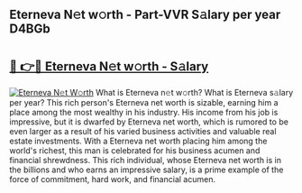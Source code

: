 ## Eterneva N𝚎t w𝚘rth - Part-VVR S𝚊lary per year D4BGb

# <h2><a href="http://gc2n4y.nevu.top/?p=Eterneva">🔗 👉🔴 Eterneva N𝚎t w𝚘rth - S𝚊lary</a></h2>

[![Eterneva N𝚎t W𝚘rth](https://i.imgur.com/Oavwk0R.jpeg)](http://gc2n4y.nevu.top/?p=Eterneva)
What is Eterneva n𝚎t w𝚘rth? What is Eterneva s𝚊lary per year?
This rich person's Eterneva net worth is sizable, earning him a place among the most wealthy in his industry. His income from his job is impressive, but it is dwarfed by Eterneva net worth, which is rumored to be even larger as a result of his varied business activities and valuable real estate investments. With a Eterneva net worth placing him among the world's richest, this man is celebrated for his business acumen and financial shrewdness. This rich individual, whose Eterneva net worth is in the billions and who earns an impressive salary, is a prime example of the force of commitment, hard work, and financial acumen.
